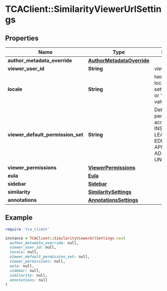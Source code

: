 # TCAClient::SimilarityViewerUrlSettings

## Properties

| Name | Type | Description | Notes |
| ---- | ---- | ----------- | ----- |
| **author_metadata_override** | [**AuthorMetadataOverride**](AuthorMetadataOverride.md) |  | [optional] |
| **viewer_user_id** | **String** | viewer&#39;s user ID | [optional] |
| **locale** | **String** | two character locale language setting (e.g. &#39;en&#39; or &#39;de&#39;) or full value | [optional] |
| **viewer_default_permission_set** | **String** | Default viewer permission set, accepts INSTRUCTOR, LEARNER, EDITOR, USER, APPLICANT, ADMINISTRATOR, UNDEFINED | [optional] |
| **viewer_permissions** | [**ViewerPermissions**](ViewerPermissions.md) |  | [optional] |
| **eula** | [**Eula**](Eula.md) |  | [optional] |
| **sidebar** | [**Sidebar**](Sidebar.md) |  | [optional] |
| **similarity** | [**SimilaritySettings**](SimilaritySettings.md) |  | [optional] |
| **annotations** | [**AnnotationsSettings**](AnnotationsSettings.md) |  | [optional] |

## Example

```ruby
require 'tca_client'

instance = TCAClient::SimilarityViewerUrlSettings.new(
  author_metadata_override: null,
  viewer_user_id: null,
  locale: null,
  viewer_default_permission_set: null,
  viewer_permissions: null,
  eula: null,
  sidebar: null,
  similarity: null,
  annotations: null
)
```

